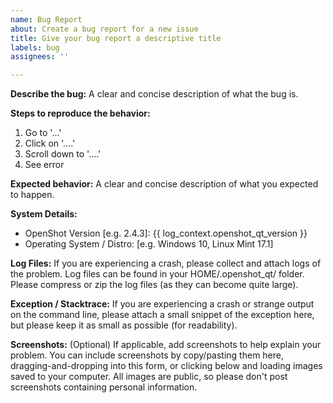 ```yaml
---
name: Bug Report
about: Create a bug report for a new issue
title: Give your bug report a descriptive title
labels: bug
assignees: ''

---
```

<!-- Please verify this bug has not already been reported: https://github.com/OpenShot/openshot-qt/issues' -->

**Describe the bug:**
A clear and concise description of what the bug is.

**Steps to reproduce the behavior:**
1. Go to '...'
2. Click on '....'
3. Scroll down to '....'
4. See error

**Expected behavior:**
A clear and concise description of what you expected to happen.

**System Details:**
- OpenShot Version [e.g. 2.4.3]: {{ log_context.openshot_qt_version }}
- Operating System / Distro: [e.g. Windows 10, Linux Mint 17.1]

**Log Files:**
If you are experiencing a crash, please collect and attach logs of the problem.
Log files can be found in your HOME/.openshot_qt/ folder. Please compress or zip
the log files (as they can become quite large).

**Exception / Stacktrace:**
If you are experiencing a crash or strange output on the command line, please
attach a small snippet of the exception here, but please keep it as small as
possible (for readability).

**Screenshots:** (Optional)
If applicable, add screenshots to help explain your problem. You can include screenshots by
copy/pasting them here, dragging-and-dropping into this form, or clicking below and loading
images saved to your computer. All images are public, so please don't post screenshots
containing personal information.
